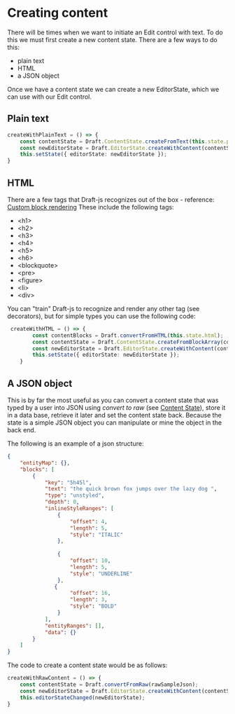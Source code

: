 # Creating content

There will be times when we want to initiate an Edit control with text. To do this we must first create a new content state.
There are a few ways to do this:
* plain text
* HTML
* a JSON object

Once we have a content state we can create a new EditorState, which we can use with our Edit control.  

## Plain text
```typescript
createWithPlainText = () => {
    const contentState = Draft.ContentState.createFromText(this.state.plainText);
    const newEditorState = Draft.EditorState.createWithContent(contentState);
    this.setState({ editorState: newEditorState });
}
```

## HTML
There are a few tags that Draft-js recognizes out of the box - reference: [Custom block rendering](https://facebook.github.io/draft-js/docs/advanced-topics-custom-block-render-map.html#content)
These include the following tags: 
- &lt;h1&gt;
- &lt;h2&gt;
- &lt;h3&gt;
- &lt;h4&gt;
- &lt;h5&gt;
- &lt;h6&gt;
- &lt;blockquote&gt;
- &lt;pre&gt;
- &lt;figure&gt;
- &lt;li&gt;
- &lt;div&gt;

You can "train" Draft-js to recognize and render any other tag (see decorators), but for simple types you can use the following code:
```typescript
 createWithHTML = () => {
        const contentBlocks = Draft.convertFromHTML(this.state.html);
        const contentState = Draft.ContentState.createFromBlockArray(contentBlocks);
        const newEditorState = Draft.EditorState.createWithContent(contentState);
        this.setState({ editorState: newEditorState });
    }
```

## A JSON object
This is by far the most useful as you can convert a content state that was typed by a user into JSON using *convert to raw* (see [Content State](/contentstate)), 
store it in a data base, retrieve it later and set the content state back. Because the state is a simple JSON object you can 
 manipulate or mine the object in the back end.

 The following is an example of a json structure:


```JSON
{
    "entityMap": {},
    "blocks": [
        {
            "key": "5h45l",
            "text": "the quick brown fox jumps over the lazy dog ",
            "type": "unstyled",
            "depth": 0,
            "inlineStyleRanges": [
                {
                    "offset": 4,
                    "length": 5,
                    "style": "ITALIC"
                },
            
                {
                    "offset": 10,
                    "length": 5,
                    "style": "UNDERLINE"
                },
               {
                    "offset": 16,
                    "length": 3,
                    "style": "BOLD"
                }
            ],
            "entityRanges": [],
            "data": {}
        }
    ]
}
```

The code to create a content state would be as follows:

```typescript
createWithRawContent = () => {
    const contentState = Draft.convertFromRaw(rawSampleJson);
    const newEditorState = Draft.EditorState.createWithContent(contentState);
    this.editorStateChanged(newEditorState);
}
```